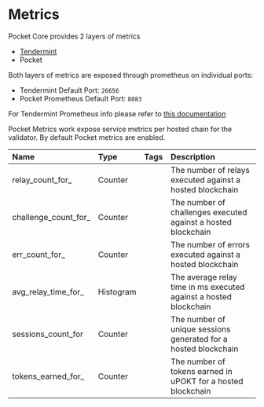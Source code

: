 # Metrics

Pocket Core provides 2 layers of metrics

* [Tendermint](https://docs.tendermint.com/master/nodes/metrics.html)
* Pocket

Both layers of metrics are exposed through prometheus on individual ports:

* Tendermint Default Port: `26656`
* Pocket Prometheus Default Port: `8083`

For Tendermint Prometheus info please refer to [this documentation](https://docs.tendermint.com/master/nodes/metrics.html)

Pocket Metrics work expose service metrics per hosted chain for the validator. By default Pocket metrics are enabled.

| Name | Type | Tags | Description |
| :--- | :--- | :--- | :--- |
| relay_count\_for_ | Counter |  | The number of relays executed against a hosted blockchain |
| challenge_count\_for_ | Counter |  | The number of challenges executed against a hosted blockchain |
| err_count\_for_ | Counter |  | The number of errors executed against a hosted blockchain |
| avg_relay\_time\_for_ | Histogram |  | The average relay time in ms executed against a hosted blockchain |
| sessions\_count\_for | Counter |  | The number of unique sessions generated for a hosted blockchain |
| tokens_earned\_for_ | Counter |  | The number of tokens earned in uPOKT for a hosted blockchain |

